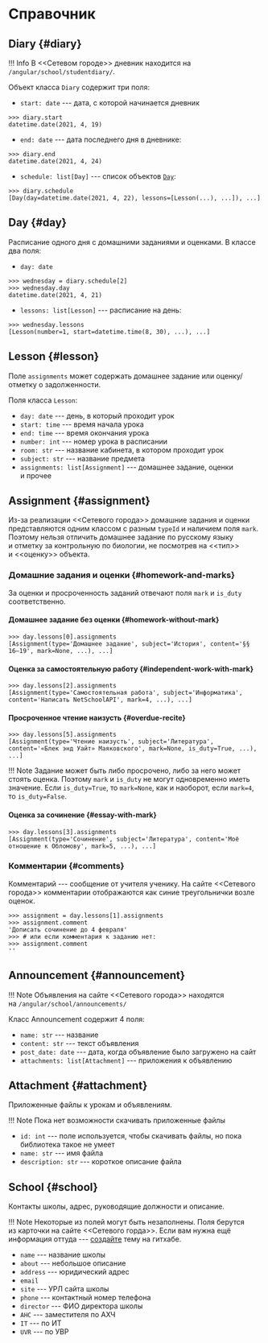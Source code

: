 # Справочник

## Diary {#diary}

!!! Info
    В <<Сетевом городе>> дневник находится на `/angular/school/studentdiary/`.

Объект класса `Diary` содержит три поля:

* `start: date` --- дата, с которой начинается дневник

```pycon
>>> diary.start
datetime.date(2021, 4, 19)
```

* `end: date` --- дата последнего дня в дневнике:

```pycon
>>> diary.end
datetime.date(2021, 4, 24)
```

* `schedule: list[Day]` --- список объектов [`Day`](#day):

```pycon
>>> diary.schedule
[Day(day=datetime.date(2021, 4, 22), lessons=[Lesson(...), ...]), ...]
```

## Day {#day}

Расписание одного дня с домашними заданиями и оценками. В классе два поля:

* `day: date`

```pycon
>>> wednesday = diary.schedule[2]
>>> wednesday.day
datetime.date(2021, 4, 21)
```

* `lessons: list[Lesson]` --- расписание на день:

```pycon
>>> wednesday.lessons
[Lesson(number=1, start=datetime.time(8, 30), ...), ...]
```

## Lesson {#lesson}

Поле `assignments` может содержать домашнее задание или оценку/отметку о задолженности.

Поля класса `Lesson`:

* `day: date` --- день, в который проходит урок
* `start: time` --- время начала урока
* `end: time` --- время окончания урока
* `number: int` --- номер урока в расписании
* `room: str` --- название кабинета, в котором проходит урок
* `subject: str` --- название предмета
* `assignments: list[Assignment]` --- домашнее задание, оценки и прочее

## Assignment {#assignment}

Из-за реализации <<Сетевого города>> домашние задания и оценки представляются одним классом с разным `typeId` и наличием поля `mark`. Поэтому нельзя отличить домашнее задание по русскому языку и отметку за контрольную по биологии, не посмотрев на <<тип>> и <<оценку>> объекта.

### Домашние задания и оценки {#homework-and-marks}

За оценки и просроченность заданий отвечают поля `mark` и `is_duty` соответственно.

#### Домашнее задание без оценки {#homework-without-mark}

```pycon
>>> day.lessons[0].assignments
[Assignment(type='Домашнее задание', subject='История', content='§§ 16–19', mark=None, ...), ...]
```

#### Оценка за самостоятельную работу {#independent-work-with-mark}

```pycon
>>> day.lessons[2].assignments
[Assignment(type='Самостоятельная работа', subject='Информатика', content='Написать NetSchoolAPI', mark=4, ...), ...]
```

#### Просроченное чтение наизусть {#overdue-recite}

```pycon
>>> day.lessons[5].assignments
[Assignment(type='Чтение наизусть', subject='Литература', content='«Блек энд Уайт» Маяковского', mark=None, is_duty=True, ...), ...]
```

!!! Note
    Задание может быть либо просрочено, либо за него может стоять оценка. Поэтому `mark` и `is_duty` не могут одновременно иметь значение. Если `is_duty=True`, то `mark=None`, как и наоборот, если `mark=4`, то `is_duty=False`.

#### Оценка за сочинение {#essay-with-mark}

```pycon
>>> day.lessons[3].assignments
[Assignment(type='Сочинение', subject='Литература', content='Моё отношение к Обломову', mark=5, ...), ...]
```

### Комментарии {#comments}

Комментарий --- сообщение от учителя ученику. На сайте <<Сетевого города>> комментарии отображаются как синие треугольнички возле оценок.

```pycon
>>> assignment = day.lessons[1].assignments
>>> assignment.comment
'Дописать сочинение до 4 февраля'
>>> # или если комментария к заданию нет:
>>> assignment.comment
''
```

## Announcement {#announcement}

!!! Note
    Объявления на сайте <<Сетевого города>> находятся на `/angular/school/announcements/`

Класс Announcement содержит 4 поля:

* `name: str` --- название
* `content: str` --- текст объявления
* `post_date: date` --- дата, когда объявление было загружено на сайт
* `attachments: list[Attachment]` --- приложения к объявлению


## Attachment {#attachment}

Приложенные файлы к урокам и объявлениям.

!!! Note
    Пока нет возможности скачивать приложенные файлы

* `id: int` --- поле используется, чтобы скачивать файлы, но пока библиотека такое не умеет
* `name: str` --- имя файла
* `description: str` --- короткое описание файла

## School {#school}

Контакты школы, адрес, руководящие должности и описание.

!!! Note
    Некоторые из полей могут быть незаполнены. Поля берутся из карточки на сайте <<Сетевого горда>>. Если вам нужна ещё информация оттуда --- [создайте](https://github.com/nm17/netschoolapi/issues) тему на гитхабе.

* `name` --- название школы
* `about` --- небольшое описание
* `address` --- юридический адрес
* `email`
* `site` --- УРЛ сайта школы
* `phone` --- контактный номер телефона
* `director` --- ФИО директора школы
* `AHC` --- заместителя по АХЧ
* `IT` --- по ИТ
* `UVR` --- по УВР

